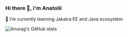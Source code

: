 ### Hi there 👋, i'm Anatolii
🌱 I’m currently learning Jakatra EE and Java ecosystem

![Anurag's GitHub stats](https://github-readme-stats.vercel.app/api?username=stasiukevych&show_icons=true&theme=radical)


<!--
**stasiukevych/stasiukevych** is a ✨ _special_ ✨ repository because its `README.md` (this file) appears on your GitHub profile.

Here are some ideas to get you started:

- 🔭 I’m currently working on ...
- 🌱 I’m currently learning ...
- 👯 I’m looking to collaborate on ...
- 🤔 I’m looking for help with ...
- 💬 Ask me about ...
- 📫 How to reach me: ...
- 😄 Pronouns: ...
- ⚡ Fun fact: ...
-->

